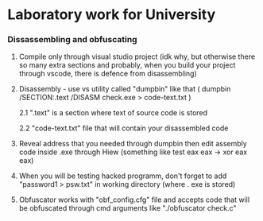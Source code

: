# Laboratory work for University

### Dissassembling and obfuscating

1. Compile only through visual studio project (idk why, but otherwise there so many extra sections and probably, when you build your project through vscode, there is defence from disassembling)

2. Disassembly - use vs utility called "dumpbin" like that ( dumpbin /SECTION:.text /DISASM check.exe > code-text.txt )

   2.1 ".text" is a section where text of source code is stored

   2.2 "code-text.txt" file that will contain your disassembled code

4. Reveal address that you needed through dumpbin then edit assembly code inside .exe through Hiew (something like test eax eax -> xor eax eax)

5. When you will be testing hacked programm, don't forget to add "password1 > psw.txt" in working directory (where .
exe is stored) 

6. Obfuscator works with "obf_config.cfg" file and accepts code that will be obfuscated through cmd arguments like "./obfuscator check.c"
